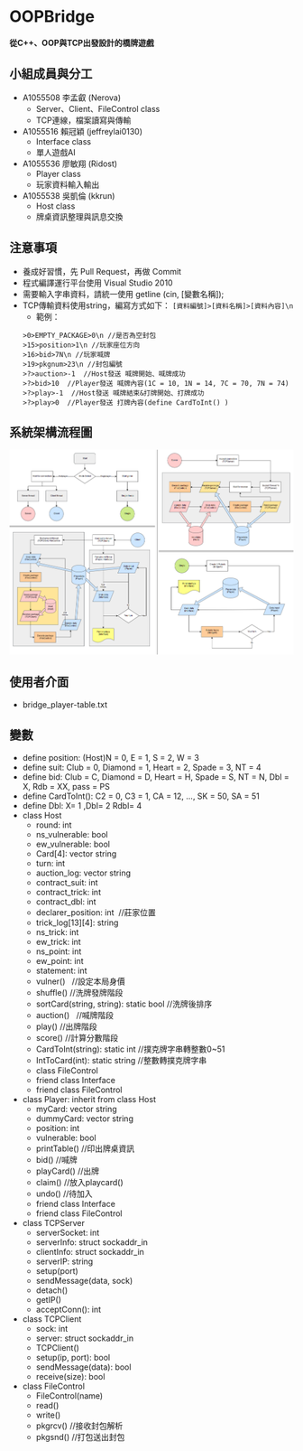 # OOPBridge # 
   **從C++、OOP與TCP出發設計的橋牌遊戲**
  

## 小組成員與分工
+ A1055508 李孟叡 (Nerova)
  * Server、Client、FileControl class
  * TCP連線，檔案讀寫與傳輸
+ A1055516 賴冠穎 (jeffreylai0130)
  * Interface class
  * 單人遊戲AI
+ A1055536 廖敏翔 (Ridost)
  * Player class
  * 玩家資料輸入輸出
+ A1055538 吳凱倫 (kkrun)
  * Host class
  * 牌桌資訊整理與訊息交換

## 注意事項
+ 養成好習慣，先 Pull Request，再做 Commit
+ 程式編譯運行平台使用 Visual Studio 2010
+ 需要輸入字串資料，請統一使用 getline (cin, [變數名稱]);
+ TCP傳輸資料使用string，編寫方式如下： `[資料編號]>[資料名稱]>[資料內容]\n`
  - 範例：
  ```
  >0>EMPTY_PACKAGE>0\n //是否為空封包
  >15>position>1\n //玩家座位方向
  >16>bid>7N\n //玩家喊牌
  >19>pkgnum>23\n //封包編號
  >?>auction>-1  //Host發送 喊牌開始、喊牌成功
  >?>bid>10  //Player發送 喊牌內容(1C = 10, 1N = 14, 7C = 70, 7N = 74)
  >?>play>-1  //Host發送 喊牌結束&打牌開始、打牌成功
  >?>play>0  //Player發送 打牌內容(define CardToInt() )
  ```
## 系統架構流程圖
![Bridge](https://github.com/NerovaRiuzGX/OOPBridge/blob/master/FlowChart.png)

## 使用者介面
- bridge_player-table.txt

## 變數
+ define position: (Host)N = 0, E = 1, S = 2, W = 3
+ define suit: Club = 0, Diamond = 1, Heart = 2, Spade = 3, NT = 4
+ define bid: Club = C, Diamond = D, Heart = H, Spade = S, NT = N, Dbl = X, Rdb = XX, pass = PS
+ define CardToInt(): C2 = 0, C3 = 1, CA = 12, ..., SK = 50, SA = 51
+ define Dbl: X= 1 ,Dbl= 2  Rdbl= 4
+ class Host
  - round: int
  - ns_vulnerable: bool
  - ew_vulnerable: bool
  - Card[4]: vector string
  - turn: int
  - auction_log: vector string
  - contract_suit: int
  - contract_trick: int
  - contract_dbl: int 
  - declarer_position: int  //莊家位置
  - trick_log[13][4]: string
  - ns_trick: int
  - ew_trick: int
  - ns_point: int
  - ew_point: int
  - statement: int
  - vulner()    //設定本局身價
  - shuffle()   //洗牌發牌階段
  - sortCard(string, string): static bool  //洗牌後排序
  - auction()   //喊牌階段
  - play()    //出牌階段
  - score()    //計算分數階段
  - CardToInt(string): static int //撲克牌字串轉整數0~51
  - IntToCard(int): static string  //整數轉撲克牌字串
  - class FileControl
  - friend class Interface
  - friend class FileControl
+ class Player: inherit from class Host
  - myCard: vector string
  - dummyCard: vector string 
  - position: int
  - vulnerable: bool
  - printTable()    //印出牌桌資訊
  - bid()   //喊牌
  - playCard()    //出牌
  - claim()   //放入playcard()
  - undo()    //待加入
  - friend class Interface
  - friend class FileControl
+ class TCPServer
  - serverSocket: int
  - serverInfo: struct sockaddr_in
  - clientInfo: struct sockaddr_in
  - serverIP: string
  - setup(port)
  - sendMessage(data, sock)
  - detach()
  - getIP()
  - acceptConn(): int
+ class TCPClient
  - sock: int
  - server: struct sockaddr_in
  - TCPClient()
  - setup(ip, port): bool
  - sendMessage(data): bool
  - receive(size): bool
+ class FileControl
  - FileControl(name)
  - read()
  - write()
  - pkgrcv()    //接收封包解析
  - pkgsnd()    //打包送出封包
